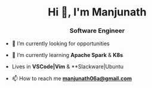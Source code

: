 <h1 align="center">Hi 👋, I'm Manjunath</h1>
<h3 align="center">Software Engineer</h3>

- 🔭 I’m currently looking for opportunities

- 🌱 I’m currently learning **Apache Spark** & **K8s**

- Lives in **VSCode|Vim** & **Slackware|Ubuntu

- 📫 How to reach me **manjunath06a@gmail.com**


